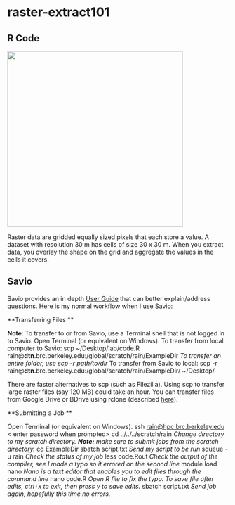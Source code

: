 # raster-extract101

## R Code

<img src="https://i.stack.imgur.com/8E1ug.png" width="400" />

Raster data are gridded equally sized pixels that each store a value. A dataset with resolution 30 m has cells of size 30 x 30 m. When you extract data, you overlay the shape on the grid and aggregate the values in the cells it covers.

## Savio

Savio provides an in depth [User Guide](https://docs-research-it.berkeley.edu/services/high-performance-computing/user-guide/) that can better explain/address questions. Here is my normal workflow when I use Savio:

**Transferring Files **

**Note**: To transfer to or from Savio, use a Terminal shell that is not logged in to Savio. 
Open Terminal (or equivalent on Windows).
To transfer from local computer to Savio: scp ~/Desktop/lab/code.R rain@**dtn**.brc.berkeley.edu:/global/scratch/rain/ExampleDir 
*To transfer an entire folder, use scp -r path/to/dir*
To transfer from Savio to local: scp -r rain@**dtn**.brc.berkeley.edu:/global/scratch/rain/ExampleDir/ ~/Desktop/

There are faster alternatives to scp (such as Filezilla). Using scp to transfer large raster files (say 120 MB) could take an hour. You can transfer files from Google Drive or BDrive using rclone (described [here](https://docs-research-it.berkeley.edu/services/high-performance-computing/user-guide/transferring-data/rclone-box-bdrive/)).

**Submitting a Job **

Open Terminal (or equivalent on Windows).
ssh rain@hpc.brc.berkeley.edu
< enter password when prompted>
cd ../../../scratch/rain  *Change directory to my scratch directory. **Note:** make sure to submit jobs from the scratch directory.*
cd ExampleDir
sbatch script.txt *Send my script to be run*
squeue -u rain *Check the status of my job*
less code.Rout *Check the output of the compiler, see I made a typo so it errored on the second line*
module load nano *Nano is a text editor that enables you to edit files through the command line*
nano code.R *Open R file to fix the typo. To save file after edits, ctrl+x to exit, then press y to save edits.*
sbatch script.txt *Send job again, hopefully this time no errors.*

